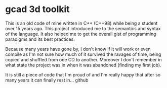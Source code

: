 # gcad 3d toolkit
This is an old code of mine written in C++ (C++98) while being a student over 15 years ago. This project introduced me to the semantics and syntax of the language. It also helped me to get the overall gist of programming paradigms and its best practices. 

Because many years have gone by, I don't know if it will work or even compile as I'm not sure how much of it survived the ravages of time, being copied and shuffled from one CD to another. Moreover I don't remember in what state the project was in when it was abandoned (finding my first job).

It is still a piece of code that I'm proud of and I'm really happy that after so many years it can finally rest in... github
